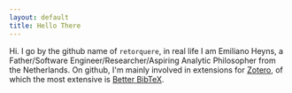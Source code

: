 ```yaml
---
layout: default
title: Hello There
---
```


Hi. I go by the github name of `retorquere`, in real life I am Emiliano Heyns, a Father/Software Engineer/Researcher/Aspiring
Analytic Philosopher from the Netherlands. On github, I'm mainly involved in extensions for
[Zotero](http://www.zotero.org), of which the most extensive is [Better
BibTeX](https://github.com/retorquere/zotero-better-bibtex).
